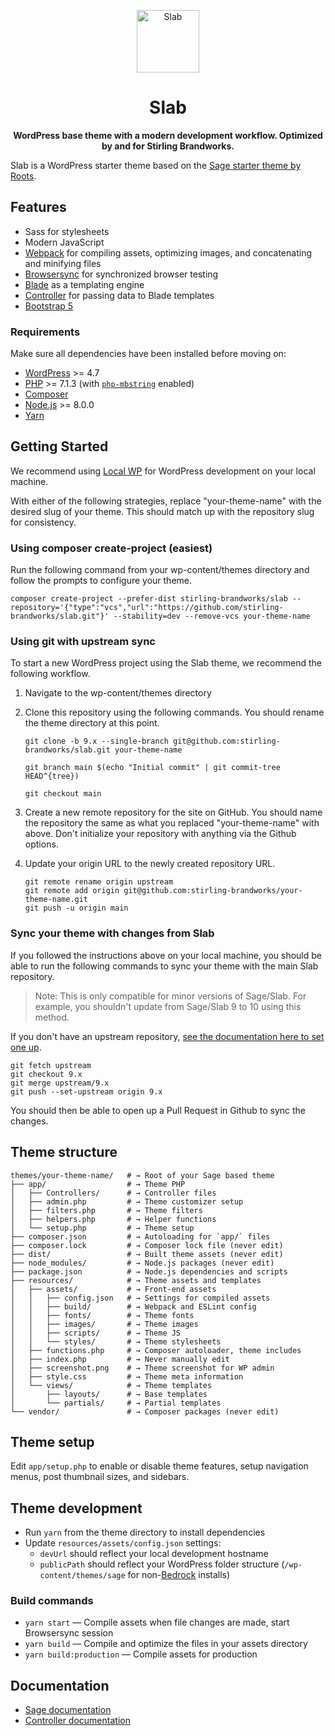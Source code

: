 <p align="center">
  <img alt="Slab" src="https://stirlingbrandworks.s3.amazonaws.com/misc/slab-logo.png" height="100">
</p>

<h1 align="center">Slab</h1>

<p align="center">
  <strong>WordPress base theme with a modern development workflow. Optimized by and for Stirling Brandworks.</strong>
</p>

Slab is a WordPress starter theme based on the [Sage starter theme by Roots](https://roots.io/sage/).

## Features

- Sass for stylesheets
- Modern JavaScript
- [Webpack](https://webpack.github.io/) for compiling assets, optimizing images, and concatenating and minifying files
- [Browsersync](http://www.browsersync.io/) for synchronized browser testing
- [Blade](https://laravel.com/docs/5.6/blade) as a templating engine
- [Controller](https://github.com/soberwp/controller) for passing data to Blade templates
- [Bootstrap 5](https://getbootstrap.com/)

### Requirements

Make sure all dependencies have been installed before moving on:

- [WordPress](https://wordpress.org/) >= 4.7
- [PHP](https://secure.php.net/manual/en/install.php) >= 7.1.3 (with [`php-mbstring`](https://secure.php.net/manual/en/book.mbstring.php) enabled)
- [Composer](https://getcomposer.org/download/)
- [Node.js](http://nodejs.org/) >= 8.0.0
- [Yarn](https://yarnpkg.com/en/docs/install)

## Getting Started

We recommend using [Local WP](https://localwp.com/) for WordPress development on your local machine.

With either of the following strategies, replace "your-theme-name" with the desired slug of your theme. This should match up with the repository slug for consistency.

### Using composer create-project (easiest)

Run the following command from your wp-content/themes directory and follow the prompts to configure your theme.

```shell
composer create-project --prefer-dist stirling-brandworks/slab --repository='{"type":"vcs","url":"https://github.com/stirling-brandworks/slab.git"}' --stability=dev --remove-vcs your-theme-name
```

### Using git with upstream sync

To start a new WordPress project using the Slab theme, we recommend the following workflow.

1. Navigate to the wp-content/themes directory
1. Clone this repository using the following commands. You should rename the theme directory at this point.

   ```shell
   git clone -b 9.x --single-branch git@github.com:stirling-brandworks/slab.git your-theme-name

   git branch main $(echo "Initial commit" | git commit-tree HEAD^{tree})

   git checkout main
   ```

1. Create a new remote repository for the site on GitHub. You should name the repository the same as what you replaced "your-theme-name" with above. Don't initialize your repository with anything via the Github options.
1. Update your origin URL to the newly created repository URL.
   ```shell
   git remote rename origin upstream
   git remote add origin git@github.com:stirling-brandworks/your-theme-name.git
   git push -u origin main
   ```

### Sync your theme with changes from Slab

If you followed the instructions above on your local machine, you should be able to run the following commands to sync your theme with the main Slab repository.

> Note: This is only compatible for minor versions of Sage/Slab. For example, you shouldn't update from Sage/Slab 9 to 10 using this method.

If you don't have an upstream repository, [see the documentation here to set one up](https://docs.github.com/en/github/collaborating-with-pull-requests/working-with-forks/configuring-a-remote-for-a-fork).

```shell
git fetch upstream
git checkout 9.x
git merge upstream/9.x
git push --set-upstream origin 9.x
```

You should then be able to open up a Pull Request in Github to sync the changes.

## Theme structure

```shell
themes/your-theme-name/   # → Root of your Sage based theme
├── app/                  # → Theme PHP
│   ├── Controllers/      # → Controller files
│   ├── admin.php         # → Theme customizer setup
│   ├── filters.php       # → Theme filters
│   ├── helpers.php       # → Helper functions
│   └── setup.php         # → Theme setup
├── composer.json         # → Autoloading for `app/` files
├── composer.lock         # → Composer lock file (never edit)
├── dist/                 # → Built theme assets (never edit)
├── node_modules/         # → Node.js packages (never edit)
├── package.json          # → Node.js dependencies and scripts
├── resources/            # → Theme assets and templates
│   ├── assets/           # → Front-end assets
│   │   ├── config.json   # → Settings for compiled assets
│   │   ├── build/        # → Webpack and ESLint config
│   │   ├── fonts/        # → Theme fonts
│   │   ├── images/       # → Theme images
│   │   ├── scripts/      # → Theme JS
│   │   └── styles/       # → Theme stylesheets
│   ├── functions.php     # → Composer autoloader, theme includes
│   ├── index.php         # → Never manually edit
│   ├── screenshot.png    # → Theme screenshot for WP admin
│   ├── style.css         # → Theme meta information
│   └── views/            # → Theme templates
│       ├── layouts/      # → Base templates
│       └── partials/     # → Partial templates
└── vendor/               # → Composer packages (never edit)
```

## Theme setup

Edit `app/setup.php` to enable or disable theme features, setup navigation menus, post thumbnail sizes, and sidebars.

## Theme development

- Run `yarn` from the theme directory to install dependencies
- Update `resources/assets/config.json` settings:
  - `devUrl` should reflect your local development hostname
  - `publicPath` should reflect your WordPress folder structure (`/wp-content/themes/sage` for non-[Bedrock](https://roots.io/bedrock/) installs)

### Build commands

- `yarn start` — Compile assets when file changes are made, start Browsersync session
- `yarn build` — Compile and optimize the files in your assets directory
- `yarn build:production` — Compile assets for production

## Documentation

- [Sage documentation](https://roots.io/sage/docs/)
- [Controller documentation](https://github.com/soberwp/controller#usage)
